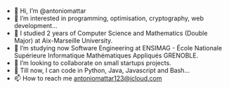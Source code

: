 - 👋 Hi, I’m @antoniomattar
- 👀 I’m interested in programming, optimisation, cryptography, web development...
- 🌱 I studied 2 years of Computer Science and Mathematics (Double Major) at Aix-Marseille University.
- 🌱 I’m studying now Software Engineering at ENSIMAG - École Nationale Supérieure Informatique Mathématiques Appliqués GRENOBLE.
- 💞️ I’m looking to collaborate on small startups projects.
- 🎒 Till now, I can code in Python, Java, Javascript and Bash...
- 📫 How to reach me antoniomattar123@icloud.com

<!---
antoniomattar/antoniomattar is a ✨ special ✨ repository because its `README.md` (this file) appears on your GitHub profile.
You can click the Preview link to take a look at your changes.
--->
